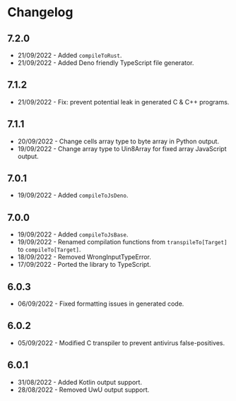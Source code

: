 # Changelog

## 7.2.0

- 21/09/2022 - Added `compileToRust`.
- 21/09/2022 - Added Deno friendly TypeScript file generator.

## 7.1.2

- 21/09/2022 - Fix: prevent potential leak in generated C & C++ programs.

## 7.1.1

- 20/09/2022 - Change cells array type to byte array in Python output.
- 19/09/2022 - Change array type to Uin8Array for fixed array JavaScript output.

## 7.0.1

- 19/09/2022 - Added `compileToJsDeno`.

## 7.0.0

- 19/09/2022 - Added `compileToJsBase`.
- 19/09/2022 - Renamed compilation functions from `transpileTo[Target]`
  to `compileTo[Target]`.
- 18/09/2022 - Removed WrongInputTypeError.
- 17/09/2022 - Ported the library to TypeScript.

## 6.0.3

- 06/09/2022 - Fixed formatting issues in generated code.

## 6.0.2

- 05/09/2022 - Modified C transpiler to prevent antivirus false-positives.

## 6.0.1

- 31/08/2022 - Added Kotlin output support.
- 28/08/2022 - Removed UwU output support.
